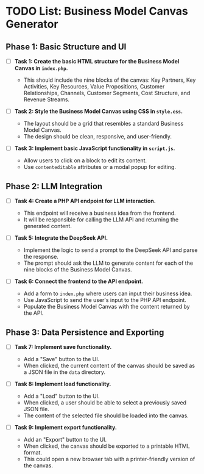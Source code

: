 # TODO List: Business Model Canvas Generator

## Phase 1: Basic Structure and UI

- [ ] **Task 1: Create the basic HTML structure for the Business Model Canvas in `index.php`.**
  - This should include the nine blocks of the canvas: Key Partners, Key Activities, Key Resources, Value Propositions, Customer Relationships, Channels, Customer Segments, Cost Structure, and Revenue Streams.

- [ ] **Task 2: Style the Business Model Canvas using CSS in `style.css`.**
  - The layout should be a grid that resembles a standard Business Model Canvas.
  - The design should be clean, responsive, and user-friendly.

- [ ] **Task 3: Implement basic JavaScript functionality in `script.js`.**
  - Allow users to click on a block to edit its content.
  - Use `contenteditable` attributes or a modal popup for editing.

## Phase 2: LLM Integration

- [ ] **Task 4: Create a PHP API endpoint for LLM interaction.**
  - This endpoint will receive a business idea from the frontend.
  - It will be responsible for calling the LLM API and returning the generated content.

- [ ] **Task 5: Integrate the DeepSeek API.**
  - Implement the logic to send a prompt to the DeepSeek API and parse the response.
  - The prompt should ask the LLM to generate content for each of the nine blocks of the Business Model Canvas.

- [ ] **Task 6: Connect the frontend to the API endpoint.**
  - Add a form to `index.php` where users can input their business idea.
  - Use JavaScript to send the user's input to the PHP API endpoint.
  - Populate the Business Model Canvas with the content returned by the API.

## Phase 3: Data Persistence and Exporting

- [ ] **Task 7: Implement save functionality.**
  - Add a "Save" button to the UI.
  - When clicked, the current content of the canvas should be saved as a JSON file in the `data` directory.

- [ ] **Task 8: Implement load functionality.**
  - Add a "Load" button to the UI.
  - When clicked, a user should be able to select a previously saved JSON file.
  - The content of the selected file should be loaded into the canvas.

- [ ] **Task 9: Implement export functionality.**
  - Add an "Export" button to the UI.
  - When clicked, the canvas should be exported to a printable HTML format.
  - This could open a new browser tab with a printer-friendly version of the canvas.
